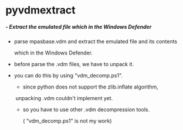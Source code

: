 # pyvdmextract

##### - Extract the emulated file which in the Windows Defender

- parse mpasbase.vdm and extract the emulated file and its contents

  which in the Windows Defender.

- before parse the .vdm files, we have to unpack it.

- you can do this by using "vdm_decomp.ps1".

  - since python does not support the zlib.inflate algorithm,

  ​       unpacking .vdm couldn't implement yet.

  - so you have to use other .vdm decompression tools.

    ( "vdm_decomp.ps1" is not my work)
